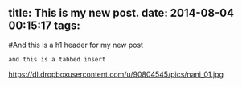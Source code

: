 title: This is my new post.
date: 2014-08-04 00:15:17
tags:
---

#And this is a h1 header for my new post

    and this is a tabbed insert

https://dl.dropboxusercontent.com/u/90804545/pics/nani_01.jpg

